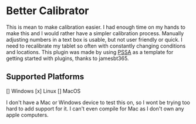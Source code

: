 # Better Calibrator
This is mean to make calibration easier. I had enough time on my hands to make this and I would rather have a simpler calibration process. Manually adjusting numbers in a text box is usable, but not user friendly or quick. I need to recalibrate my tablet so often with constantly changing conditions and locations. This plugin was made by using [PSSA](https://github.com/jamesbt365/PSSA) as a template for getting started with plugins, thanks to jamesbt365.

## Supported Platforms

[] Windows
[x] Linux
[] MacOS

I don't have a Mac or Windows device to test this on, so I wont be trying too hard to add support for it. I can't even compile for Mac as I don't own any apple computers.
